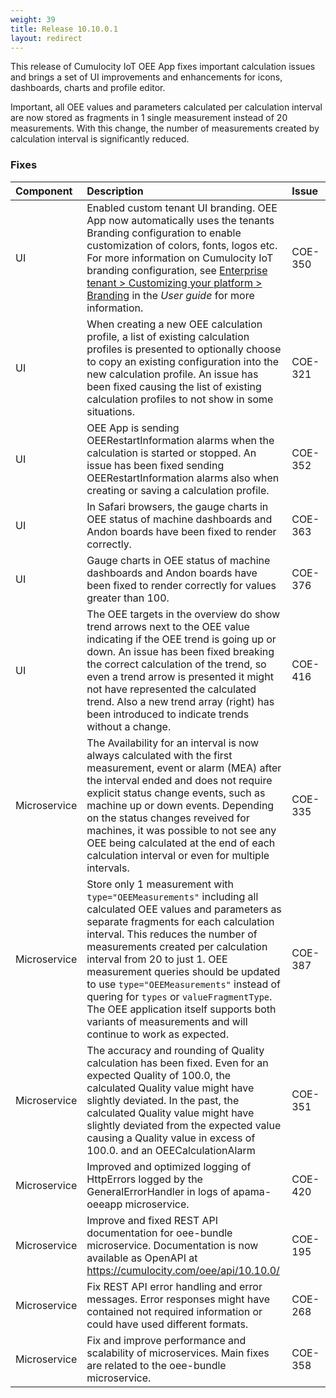 ```yaml
---
weight: 39
title: Release 10.10.0.1
layout: redirect
---
```


This release of Cumulocity IoT OEE App fixes important calculation issues and brings a set of UI improvements and enhancements for icons, dashboards, charts and profile editor.

Important, all OEE values and parameters calculated per calculation interval are now stored as fragments in 1 single measurement instead of 20 measurements. With this change, the number of measurements created by calculation interval is significantly reduced.
### Fixes

<table>
<colgroup>
    <col style="width: 15%;">
    <col style="width: 70%;">
    <col style="width: 15%;">
</colgroup>
<thead>
<tr>
<th style="text-align:left">Component</th>
<th style="text-align:left">Description</th>
<th style="text-align:left">Issue</th>
</tr>
</thead>
<tbody>

<tr>
<td style="text-align:left">UI</td>
<td style="text-align:left">Enabled custom tenant UI branding. OEE App now automatically uses the tenants Branding configuration to enable customization of colors, fonts, logos etc. For more information on Cumulocity IoT branding configuration, see
<a href="/users-guide/enterprise-tenant/#branding">Enterprise tenant > Customizing your platform > Branding</a> in the <i>User guide </i> for more information.
 </td>
<td style="text-align:left">COE-350</td>
</tr>
<tr>
<td style="text-align:left">UI</td>
<td style="text-align:left">When creating a new OEE calculation profile, a list of existing calculation profiles is presented to optionally choose to copy an existing configuration into the new calculation profile. An issue has been fixed causing the list of existing calculation profiles to not show in some situations.</td>
<td style="text-align:left">COE-321</td>
</tr>
<tr>
<td style="text-align:left">UI</td>
<td style="text-align:left">OEE App is sending OEERestartInformation alarms when the calculation is started or stopped. An issue has been fixed sending OEERestartInformation alarms also when creating or saving a calculation profile.</td>
<td style="text-align:left">COE-352</td>
</tr>
<tr>
<td style="text-align:left">UI</td>
<td style="text-align:left">In Safari browsers, the gauge charts in OEE status of machine dashboards and Andon boards have been fixed to render correctly.</td>
<td style="text-align:left">COE-363</td>
</tr>
<tr>
<td style="text-align:left">UI</td>
<td style="text-align:left">Gauge charts in OEE status of machine dashboards and Andon boards have been fixed to render correctly for values greater than 100.</td>
<td style="text-align:left">COE-376</td>
</tr>
<tr>
<td style="text-align:left">UI</td>
<td style="text-align:left">The OEE targets in the overview do show trend arrows next to the OEE value indicating if the OEE trend is going up or down. An issue has been fixed breaking the correct calculation of the trend, so even a trend arrow is presented it might not have represented the calculated trend. Also a new trend array (right) has been introduced to indicate trends without a change.</td>
<td style="text-align:left">COE-416</td>
</tr>
<tr>
<td style="text-align:left">Microservice</td>
<td style="text-align:left">The Availability for an interval is now always calculated with the first measurement, event or alarm (MEA) after the interval ended and does not require explicit status change events, such as machine up or down events. Depending on the status changes reveived for machines, it was possible to not see any OEE being calculated at the end of each calculation interval or even for multiple intervals.</td>
<td style="text-align:left">COE-335</td>
</tr>
<tr>
<td style="text-align:left">Microservice</td>
<td style="text-align:left">Store only 1 measurement with <code>type="OEEMeasurements"</code> including all calculated OEE values and parameters as separate fragments for each calculation interval. This reduces the number of measurements created per calculation interval from 20 to just 1. OEE measurement queries should be updated to use <code>type="OEEMeasurements"</code> instead of quering for <code>types</code> or <code>valueFragmentType</code>. The OEE application itself supports both variants of measurements and will continue to work as expected. 
</td>
<td style="text-align:left">COE-387</td>
</tr>
<tr>
<td style="text-align:left">Microservice</td>
<td style="text-align:left">The accuracy and rounding of Quality calculation has been fixed. Even for an expected Quality of 100.0, the calculated Quality value might have slightly deviated. In the past, the calculated Quality value might have slightly deviated from the expected value causing a Quality value in excess of 100.0. and an OEECalculationAlarm
</td>
<td style="text-align:left">COE-351</td>
</tr>
<tr>
<td style="text-align:left">Microservice</td>
<td style="text-align:left">Improved and optimized logging of HttpErrors logged by the GeneralErrorHandler in logs of apama-oeeapp microservice.</td>
<td style="text-align:left">COE-420</td>
</tr>
<tr>
<td style="text-align:left">Microservice</td>
<td style="text-align:left">Improve and fixed REST API documentation for oee-bundle microservice. Documentation is now available as OpenAPI at <a href="https://cumulocity.com/oee/api/10.10.0/">https://cumulocity.com/oee/api/10.10.0/</a></td>
<td style="text-align:left">COE-195</td>
</tr>
<tr>
<td style="text-align:left">Microservice</td>
<td style="text-align:left">Fix REST API error handling and error messages. Error responses might have contained not required information or could have used different formats.
</td>
<td style="text-align:left">COE-268</td>
</tr>
<tr>
<td style="text-align:left">Microservice</td>
<td style="text-align:left">Fix and improve performance and scalability of microservices. Main fixes are related to the oee-bundle microservice.</td>
<td style="text-align:left">COE-358</td>
</tr>
</tbody>
</table>
